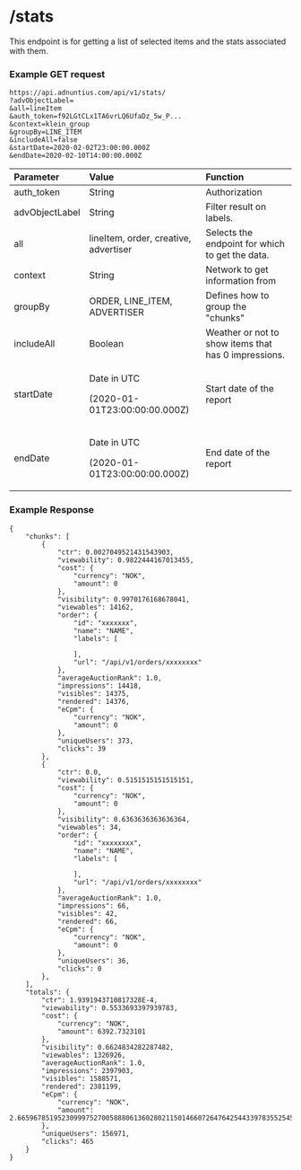 # /stats

This endpoint is for getting a list of selected items and the stats associated with them. 



### Example GET request

```text
https://api.adnuntius.com/api/v1/stats/
?advObjectLabel=
&all=lineItem
&auth_token=f92LGtCLx1TA6vrLQ6UfaDz_5w_P...
&context=klein_group
&groupBy=LINE_ITEM
&includeAll=false
&startDate=2020-02-02T23:00:00.000Z
&endDate=2020-02-10T14:00:00.000Z
```

<table>
  <thead>
    <tr>
      <th style="text-align:left">Parameter</th>
      <th style="text-align:left">Value</th>
      <th style="text-align:left">Function</th>
    </tr>
  </thead>
  <tbody>
    <tr>
      <td style="text-align:left">auth_token</td>
      <td style="text-align:left">String</td>
      <td style="text-align:left">Authorization</td>
    </tr>
    <tr>
      <td style="text-align:left">advObjectLabel</td>
      <td style="text-align:left">String</td>
      <td style="text-align:left">Filter result on labels.</td>
    </tr>
    <tr>
      <td style="text-align:left">all</td>
      <td style="text-align:left">lineItem, order, creative, advertiser</td>
      <td style="text-align:left">Selects the endpoint for which to get the data.</td>
    </tr>
    <tr>
      <td style="text-align:left">context</td>
      <td style="text-align:left">String</td>
      <td style="text-align:left">Network to get information from</td>
    </tr>
    <tr>
      <td style="text-align:left">groupBy</td>
      <td style="text-align:left">ORDER, LINE_ITEM, ADVERTISER</td>
      <td style="text-align:left">Defines how to group the &quot;chunks&quot;</td>
    </tr>
    <tr>
      <td style="text-align:left">includeAll</td>
      <td style="text-align:left">Boolean</td>
      <td style="text-align:left">Weather or not to show items that has 0 impressions.</td>
    </tr>
    <tr>
      <td style="text-align:left">startDate</td>
      <td style="text-align:left">
        <p>Date in UTC</p>
        <p>(2020-01-01T23:00:00:00.000Z)</p>
      </td>
      <td style="text-align:left">Start date of the report</td>
    </tr>
    <tr>
      <td style="text-align:left">endDate</td>
      <td style="text-align:left">
        <p>Date in UTC</p>
        <p>(2020-01-01T23:00:00:00.000Z)</p>
      </td>
      <td style="text-align:left">End date of the report</td>
    </tr>
  </tbody>
</table>

### Example Response

```text
{
	"chunks": [
		{
			"ctr": 0.0027049521431543903,
			"viewability": 0.9822444167013455,
			"cost": {
				"currency": "NOK",
				"amount": 0
			},
			"visibility": 0.9970176168678041,
			"viewables": 14162,
			"order": {
				"id": "xxxxxxx",
				"name": "NAME",
				"labels": [

				],
				"url": "/api/v1/orders/xxxxxxxx"
			},
			"averageAuctionRank": 1.0,
			"impressions": 14418,
			"visibles": 14375,
			"rendered": 14376,
			"eCpm": {
				"currency": "NOK",
				"amount": 0
			},
			"uniqueUsers": 373,
			"clicks": 39
		},
		{
			"ctr": 0.0,
			"viewability": 0.5151515151515151,
			"cost": {
				"currency": "NOK",
				"amount": 0
			},
			"visibility": 0.6363636363636364,
			"viewables": 34,
			"order": {
				"id": "xxxxxxxx",
				"name": "NAME",
				"labels": [

				],
				"url": "/api/v1/orders/xxxxxxxx"
			},
			"averageAuctionRank": 1.0,
			"impressions": 66,
			"visibles": 42,
			"rendered": 66,
			"eCpm": {
				"currency": "NOK",
				"amount": 0
			},
			"uniqueUsers": 36,
			"clicks": 0
		},
	],
	"totals": {
		"ctr": 1.9391943710817328E-4,
		"viewability": 0.5533693397939783,
		"cost": {
			"currency": "NOK",
			"amount": 6392.7323101
		},
		"visibility": 0.6624834282287482,
		"viewables": 1326926,
		"averageAuctionRank": 1.0,
		"impressions": 2397903,
		"visibles": 1588571,
		"rendered": 2381199,
		"eCpm": {
			"currency": "NOK",
			"amount": 2.665967851952309997527005888061360280211501466072647642544339783552545703475078016083219379599591810010663483885711807358346021502954873487376261675305464816550127340430367700444930424625182920243229188169830055677815157660672679420310162671300715666980691
		},
		"uniqueUsers": 156971,
		"clicks": 465
	}
}

```

